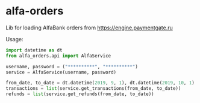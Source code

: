 # alfa-orders

Lib for loading AlfaBank orders from https://engine.paymentgate.ru

Usage:

```python
import datetime as dt
from alfa_orders.api import AlfaService

username, password = ("**********", "**********")
service = AlfaService(username, password)

from_date, to_date = dt.datetime(2019, 9, 1), dt.datetime(2019, 10, 1)
transactions = list(service.get_transactions(from_date, to_date))
refunds = list(service.get_refunds(from_date, to_date))
```
